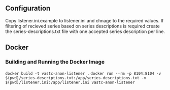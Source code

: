 
## Configuration

Copy listener.ini.example to listener.ini and chnage to the required values.
If filtering of recieved series based on series descriptions is required create the series-descriptions.txt file with one accepted series description per line.

## Docker

### Building and Running the Docker Image

`docker build -t vastc-anon-listener .`
`docker run --rm -p 8104:8104 -v $(pwd)/series-descriptions.txt:/app/series-descriptions.txt -v $(pwd)/listener.ini:/app/listener.ini vastc-anon-listener`
